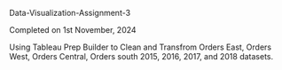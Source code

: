Data-Visualization-Assignment-3

Completed on 1st November, 2024

Using Tableau Prep Builder to Clean and Transfrom Orders East, Orders West, Orders Central, Orders south 2015, 2016, 2017, and 2018 datasets.
